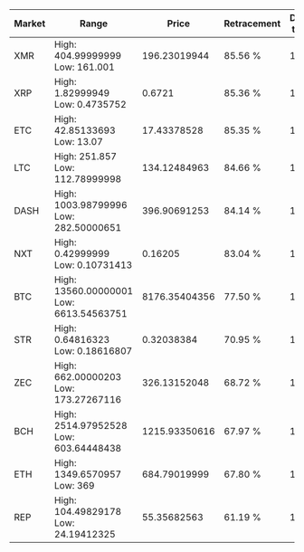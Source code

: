 | Market | Range | Price| Retracement | Doubles to 50% |
| --- | --- | --- | --- | --- |
| XMR | High: 404.99999999<br />Low: 161.001 | 196.23019944 | 85.56 % | 1.44 |
| XRP | High: 1.82999949<br />Low: 0.4735752 | 0.6721 | 85.36 % | 1.71 |
| ETC | High: 42.85133693<br />Low: 13.07 | 17.43378528 | 85.35 % | 1.60 |
| LTC | High: 251.857<br />Low: 112.78999998 | 134.12484963 | 84.66 % | 1.36 |
| DASH | High: 1003.98799996<br />Low: 282.50000651 | 396.90691253 | 84.14 % | 1.62 |
| NXT | High: 0.42999999<br />Low: 0.10731413 | 0.16205 | 83.04 % | 1.66 |
| BTC | High: 13560.00000001<br />Low: 6613.54563751 | 8176.35404356 | 77.50 % | 1.23 |
| STR | High: 0.64816323<br />Low: 0.18616807 | 0.32038384 | 70.95 % | 1.30 |
| ZEC | High: 662.00000203<br />Low: 173.27267116 | 326.13152048 | 68.72 % | 1.28 |
| BCH | High: 2514.97952528<br />Low: 603.64448438 | 1215.93350616 | 67.97 % | 1.28 |
| ETH | High: 1349.6570957<br />Low: 369 | 684.79019999 | 67.80 % | 1.25 |
| REP | High: 104.49829178<br />Low: 24.19412325 | 55.35682563 | 61.19 % | 1.16 |
